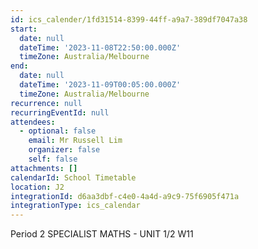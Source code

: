 ```yaml
---
id: ics_calender/1fd31514-8399-44ff-a9a7-389df7047a38
start:
  date: null
  dateTime: '2023-11-08T22:50:00.000Z'
  timeZone: Australia/Melbourne
end:
  date: null
  dateTime: '2023-11-09T00:05:00.000Z'
  timeZone: Australia/Melbourne
recurrence: null
recurringEventId: null
attendees:
  - optional: false
    email: Mr Russell Lim
    organizer: false
    self: false
attachments: []
calendarId: School Timetable
location: J2
integrationId: d6aa3dbf-c4e0-4a4d-a9c9-75f6905f471a
integrationType: ics_calendar
---
```

Period 2
SPECIALIST MATHS - UNIT 1/2 W11
